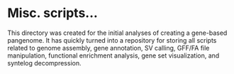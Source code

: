 # Misc. scripts...
This directory was created for the initial analyses of creating a gene-based pangenome. It has quickly turned into a repository for storing all scripts related to genome assembly, gene annotation, SV calling, GFF/FA file manipulation, functional enrichment analysis, gene set visualization, and syntelog decompression.

